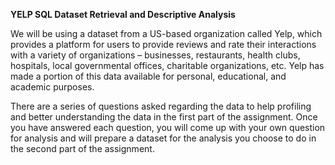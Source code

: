 **YELP SQL Dataset Retrieval and Descriptive Analysis**

We will be using a dataset from a US-based organization called Yelp, which provides a platform for users to provide reviews and rate their interactions with a variety of organizations – businesses, restaurants, health clubs, hospitals, local governmental offices, charitable organizations, etc. Yelp has made a portion of this data available for personal, educational, and academic purposes.

There are a series of questions asked regarding the data to help profiling and better understanding the data in the first part of the assignment. Once you have answered each question, you will come up with your own question for analysis and will prepare a dataset for the analysis you choose to do in the second part of the assignment.

